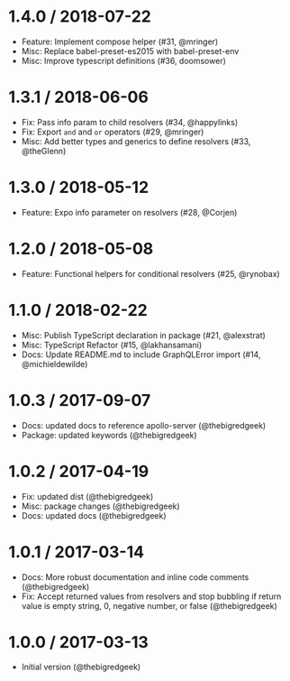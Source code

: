 
1.4.0 / 2018-07-22
==================

  * Feature: Implement compose helper (#31, @mringer) 
  * Misc: Replace babel-preset-es2015 with babel-preset-env 
  * Misc: Improve typescript definitions (#36, doomsower)

1.3.1 / 2018-06-06
==================

  * Fix: Pass info param to child resolvers (#34, @happylinks)
  * Fix: Export `and` and `or` operators (#29, @mringer)
  * Misc: Add better types and generics to define resolvers (#33, @theGlenn)

1.3.0 / 2018-05-12
==================

  * Feature: Expo info parameter on resolvers (#28, @Corjen)

1.2.0 / 2018-05-08
==================

  * Feature: Functional helpers for conditional resolvers (#25, @rynobax)

1.1.0 / 2018-02-22
==================

  * Misc: Publish TypeScript declaration in package (#21, @alexstrat)
  * Misc: TypeScript Refactor (#15, @lakhansamani)
  * Docs: Update README.md to include GraphQLError import (#14, @michieldewilde)

1.0.3 / 2017-09-07
==================

  * Docs: updated docs to reference apollo-server (@thebigredgeek)
  * Package: updated keywords (@thebigredgeek)

1.0.2 / 2017-04-19
==================

* Fix: updated dist (@thebigredgeek)
* Misc: package changes (@thebigredgeek)
* Docs: updated docs (@thebigredgeek)

1.0.1 / 2017-03-14
==================

* Docs: More robust documentation and inline code comments (@thebigredgeek)
* Fix: Accept returned values from resolvers and stop bubbling if return value is empty string, 0, negative number, or false (@thebigredgeek)


1.0.0 / 2017-03-13
==================

* Initial version (@thebigredgeek)
